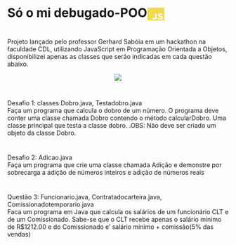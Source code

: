 # Só o mi debugado-POO<img align="center" alt="Gut-Js" height="30" width="40" src="https://raw.githubusercontent.com/devicons/devicon/master/icons/javascript/javascript-plain.svg">
#
Projeto lançado pelo professor Gerhard Sabóia em um hackathon na faculdade CDL, utilizando JavaScript em Programação Orientada a Objetos, disponibilizei apenas as classes que serão indicadas em cada questão abaixo.

<div align="center">
<img src="https://user-images.githubusercontent.com/89606273/175608300-64637ca8-cdd7-48cc-9ff6-0b0d7ef79905.png" width="200px" />
</div>

#
Desafio 1: classes Dobro.java, Testadobro.java <br>
Faça um programa que calcula o dobro de um número. O programa 
deve conter uma classe chamada Dobro contendo o método 
calcularDobro. Uma classe principal que testa a classe dobro.
.OBS: Não deve ser criado um objeto da classe Dobro.<br>
#
Desafio 2: Adicao.java <br>
Faça um programa que crie uma classe chamada Adição e demonstre 
por sobrecarga a adição de números inteiros e adição de números reais<br>
#
Questão 3: Funcionario.java, Contratadocarteira.java, Comissionadotemporario.java <br>Faca um programa em Java que calcula os salários de um funcionário CLT e de um Comissionado. Sabe-se que o CLT recebe apenas o salário mínimo de R$1212.00 e do Comissionado e’ salário mínimo + comissão(5% das vendas)<br>
#
